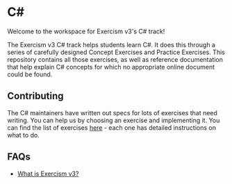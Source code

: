 # C&#35;

Welcome to the workspace for Exercism v3's C# track!

The Exercism v3 C# track helps students learn C#. It does this through a series of carefully designed Concept Exercises and Practice Exercises. This repository contains all those exercises, as well as reference documentation that help explain C# concepts for which no appropriate online document could be found.

## Contributing

The C# maintainers have written out specs for lots of exercises that need writing. You can help us by choosing an exercise and implementing it. You can find the list of exercises [here][new-exercises] - each one has detailed instructions on what to do.

## FAQs

- [What is Exercism v3?][exercism-v3]

[exercism-v3]: ../../README.md
[reference]: ./reference/README.md
[repository-structure]: ./docs/repository-structure.md
[new-exercises]: https://github.com/exercism/v3/issues?utf8=%E2%9C%93&q=is%3Aissue+is%3Aopen+label%3Atrack%2Fcsharp+label%3Atype%2Fnew-exercise+label%3Astatus%2Fhelp-wanted+
